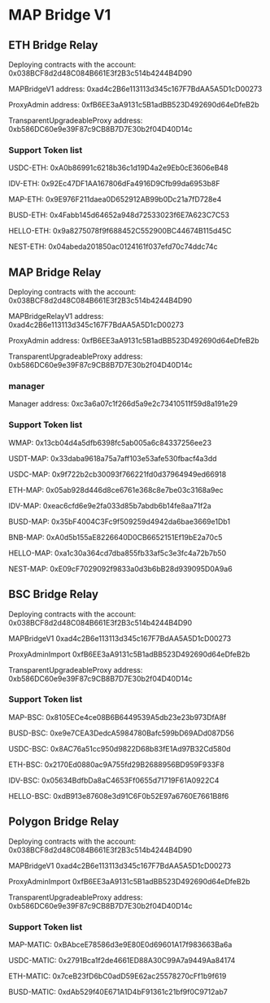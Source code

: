 # MAP Bridge V1


## ETH Bridge Relay

Deploying contracts with the account: 0x038BCF8d2d48C084B661E3f2B3c514b4244B4D90

MAPBridgeV1 address: 0xad4c2B6e113113d345c167F7BdAA5A5D1cD00273

ProxyAdmin address: 0xfB6EE3aA9131c5B1adBB523D492690d64eDfeB2b

TransparentUpgradeableProxy address: 0xb586DC60e9e39F87c9CB8B7D7E30b2f04D40D14c

### Support Token list

USDC-ETH:  0xA0b86991c6218b36c1d19D4a2e9Eb0cE3606eB48

IDV-ETH:    0x92Ec47DF1AA167806dFa4916D9Cfb99da6953b8F

MAP-ETH:    0x9E976F211daea0D652912AB99b0Dc21a7fD728e4

BUSD-ETH:   0x4Fabb145d64652a948d72533023f6E7A623C7C53

HELLO-ETH:  0x9a8275078f9f688452C552900BC44674B115d45C

NEST-ETH:   0x04abeda201850ac0124161f037efd70c74ddc74c


## MAP Bridge Relay

Deploying contracts with the account: 0x038BCF8d2d48C084B661E3f2B3c514b4244B4D90

MAPBridgeRelayV1 address: 0xad4c2B6e113113d345c167F7BdAA5A5D1cD00273

ProxyAdmin address: 0xfB6EE3aA9131c5B1adBB523D492690d64eDfeB2b

TransparentUpgradeableProxy address: 0xb586DC60e9e39F87c9CB8B7D7E30b2f04D40D14c


### manager

Manager address: 0xc3a6a07c1f266d5a9e2c73410511f59d8a191e29

### Support Token list

WMAP:       0x13cb04d4a5dfb6398fc5ab005a6c84337256ee23

USDT-MAP:   0x33daba9618a75a7aff103e53afe530fbacf4a3dd

USDC-MAP:   0x9f722b2cb30093f766221fd0d37964949ed66918

ETH-MAP:    0x05ab928d446d8ce6761e368c8e7be03c3168a9ec

IDV-MAP:    0xeac6cfd6e9e2fa033d85b7abdb6b14fe8aa71f2a

BUSD-MAP:   0x35bF4004C3Fc9f509259d4942da6bae3669e1Db1

BNB-MAP:    0xA0d5b155aE8226640D0CB6652151Ef19bE2a70c5

HELLO-MAP:  0xa1c30a364cd7dba855fb33af5c3e3fc4a72b7b50

NEST-MAP:   0xE09cF7029092f9833a0d3b6bB28d939095D0A9a6


## BSC Bridge Relay

Deploying contracts with the account: 0x038BCF8d2d48C084B661E3f2B3c514b4244B4D90

MAPBridgeV1 0xad4c2B6e113113d345c167F7BdAA5A5D1cD00273

ProxyAdminImport 0xfB6EE3aA9131c5B1adBB523D492690d64eDfeB2b

TransparentUpgradeableProxy address: 0xb586DC60e9e39F87c9CB8B7D7E30b2f04D40D14c


### Support Token list

MAP-BSC:    0x8105ECe4ce08B6B6449539A5db23e23b973DfA8f

BUSD-BSC:   0xe9e7CEA3DedcA5984780Bafc599bD69ADd087D56

USDC-BSC:   0x8AC76a51cc950d9822D68b83fE1Ad97B32Cd580d

ETH-BSC:    0x2170Ed0880ac9A755fd29B2688956BD959F933F8

IDV-BSC:    0x05634BdfbDa8aC4653Ff0655d71719F61A0922C4

HELLO-BSC:  0xdB913e87608e3d91C6F0b52E97a6760E7661B8f6


## Polygon Bridge Relay

Deploying contracts with the account: 0x038BCF8d2d48C084B661E3f2B3c514b4244B4D90

MAPBridgeV1 0xad4c2B6e113113d345c167F7BdAA5A5D1cD00273

ProxyAdminImport 0xfB6EE3aA9131c5B1adBB523D492690d64eDfeB2b

TransparentUpgradeableProxy address: 0xb586DC60e9e39F87c9CB8B7D7E30b2f04D40D14c

### Support Token list

MAP-MATIC:    0xBAbceE78586d3e9E80E0d69601A17f983663Ba6a

USDC-MATIC:   0x2791Bca1f2de4661ED88A30C99A7a9449Aa84174

ETH-MATIC:    0x7ceB23fD6bC0adD59E62ac25578270cFf1b9f619

BUSD-MATIC:   0xdAb529f40E671A1D4bF91361c21bf9f0C9712ab7



